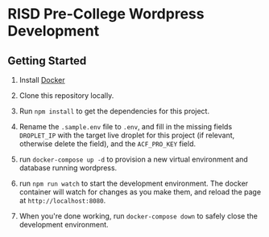 # RISD Pre-College Wordpress Development

## Getting Started

1. Install [Docker](https://docs.docker.com/engine/installation/)

2. Clone this repository locally.

3. Run `npm install` to get the dependencies for this project.

4. Rename the `.sample.env` file to `.env`, and fill in the missing fields `DROPLET_IP` with the target live droplet for this project (if relevant, otherwise delete the field), and the `ACF_PRO_KEY` field.

5. run `docker-compose up -d` to provision a new virtual environment and database running wordpress.

6. run `npm run watch` to start the development environment. The docker container will watch for changes as you make them, and reload the page at `http://localhost:8080`.

7. When you're done working, run `docker-compose down` to safely close the development environment.
